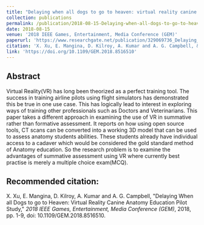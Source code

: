 ```yaml
---
title: "Delaying when all dogs to go to heaven: virtual reality canine anatomy education pilot study"
collection: publications
permalink: /publication/2018-08-15-Delaying-when-all-dogs-to-go-to-heaven-virtual-reality-canine-anatomy-education-pilot-study
date: 2018-08-15
venue: '2018 IEEE Games, Entertainment, Media Conference (GEM)'
paperurl: 'https://www.researchgate.net/publication/329069736_Delaying_When_all_Dogs_to_go_to_Heaven_Virtual_Reality_Canine_Anatomy_Education_Pilot_Study'
citation: 'X. Xu, E. Mangina, D. Kilroy, A. Kumar and A. G. Campbell, &quot;Delaying When all Dogs to go to Heaven: Virtual Reality Canine Anatomy Education Pilot Study,&quot; <i>2018 IEEE Games, Entertainment, Media Conference (GEM)</i>, 2018, pp. 1-9, doi: 10.1109/GEM.2018.8516510.'
link: 'https://doi.org/10.1109/GEM.2018.8516510'
---
```

Abstract 
------ 
Virtual Reality(VR) has long been theorized as a perfect training tool. The success in training airline pilots using flight simulators has demonstrated this be true in one use case. This has logically lead to interest in exploring ways of training other professionals such as Doctors and Veterinarians. This paper takes a different approach in examining the use of VR in summative rather than formative assessment. It reports on how using open source tools, CT scans can be converted into a working 3D model that can be used to assess anatomy students abilities. These students already have individual access to a cadaver which would be considered the gold standard method of Anatomy education. So the research problem is to examine the advantages of summative assessment using VR where currently best practise is merely a multiple choice exam(MCQ).

Recommended citation: 
------ 
X. Xu, E. Mangina, D. Kilroy, A. Kumar and A. G. Campbell, "Delaying When all Dogs to go to Heaven: Virtual Reality Canine Anatomy Education Pilot Study," <i>2018 IEEE Games, Entertainment, Media Conference (GEM)</i>, 2018, pp. 1-9, doi: 10.1109/GEM.2018.8516510.